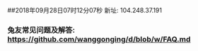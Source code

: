##2018年09月28日07时12分07秒 新址: 104.248.37.191
### 兔友常见问题及解答: https://github.com/wanggonging/d/blob/w/FAQ.md
